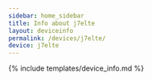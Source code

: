```yaml
---
sidebar: home_sidebar
title: Info about j7elte
layout: deviceinfo
permalink: /devices/j7elte/
device: j7elte
---
```

{% include templates/device_info.md %}
